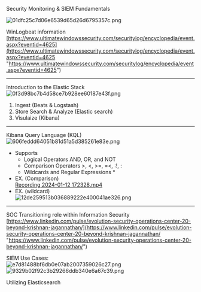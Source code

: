    

Security Monitoring & SIEM Fundamentals

![01dfc25c7d06e6539d65d26d6795357c.png](736813cf396c4f3b9d46dac230c8ead3.png)

WinLogbeat information  
[https://www.ultimatewindowssecurity.com/securitylog/encyclopedia/event.aspx?eventid=4625](https://www.ultimatewindowssecurity.com/securitylog/encyclopedia/event.aspx?eventid=4625 "https://www.ultimatewindowssecurity.com/securitylog/encyclopedia/event.aspx?eventid=4625")

---

Introduction to the Elastic Stack  
![0f3d98bc7b4d58ce7b928ee60187e43f.png](40e0575f1a8e418c8382a2938ad3a926.png)

1. Ingest (Beats & Logstash)
2. Store Search & Analyze (Elastic search)
3. Visulaize (Kibana)

---

Kibana Query Language (KQL)  
![606feddd64051b81d51a5d385261e83e.png](f4a1c3e5a75344449767cce8f51a1bcd.png)

- Supports
    - Logical Operators AND, OR, and NOT
    - Comparison Operators >, <, >=, =<, :!, :
    - Wildcards and Regular Expressions *
- EX. (Comparison)  
    [Recording 2024-01-12 172328.mp4](../_resources/abcbec31880a43c2bdbdcc890e6f948c.mp4 "../_resources/abcbec31880a43c2bdbdcc890e6f948c.mp4")
- EX. (wildcard)  
    ![12de259513b036889222e400041ae326.png](f4c0a5646b5946c38eea4715db888bd9.png)

---

SOC Transitioning role within Information Security  
[https://www.linkedin.com/pulse/evolution-security-operations-center-20-beyond-krishnan-jagannathan/](https://www.linkedin.com/pulse/evolution-security-operations-center-20-beyond-krishnan-jagannathan/ "https://www.linkedin.com/pulse/evolution-security-operations-center-20-beyond-krishnan-jagannathan/")

SIEM Use Cases:  
![e7d81488bf6db0e07ab2007359026c27.png](b4be23e37262450688cfb67d7ddd9c66.png)  
![9329b02f92c3b29266ddb340e6a67c39.png](1586df59a21b44dca3f95fbdbb033c77.png)

Utilizing Elasticsearch